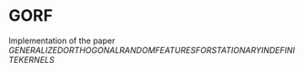 # GORF
Implementation of the paper $GENERALIZED ORTHOGONAL RANDOM FEATURES FOR STATIONARY INDEFINITE KERNELS$
